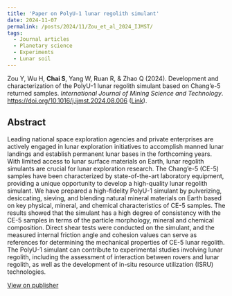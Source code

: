 ```yaml
---
title: 'Paper on PolyU-1 lunar regolith simulant'
date: 2024-11-07
permalink: /posts/2024/11/Zou_et_al_2024_IJMST/
tags:
  - Journal articles
  - Planetary science
  - Experiments
  - Lunar soil
---
```



Zou Y, Wu H, **Chai S**, Yang W, Ruan R, & Zhao Q (2024). Development and characterization of the PolyU-1 lunar regolith simulant based on Chang’e-5 returned samples. _International Journal of Mining Science and Technology_. https://doi.org/10.1016/j.ijmst.2024.08.006 ([Link](https://doi.org/10.1016/j.ijmst.2024.08.006)).



## Abstract
Leading national space exploration agencies and private enterprises are actively engaged in lunar exploration initiatives to accomplish manned lunar landings and establish permanent lunar bases in the forthcoming years. With limited access to lunar surface materials on Earth, lunar regolith simulants are crucial for lunar exploration research. The Chang’e-5 (CE-5) samples have been characterized by state-of-the-art laboratory equipment, providing a unique opportunity to develop a high-quality lunar regolith simulant. We have prepared a high-fidelity PolyU-1 simulant by pulverizing, desiccating, sieving, and blending natural mineral materials on Earth based on key physical, mineral, and chemical characteristics of CE-5 samples. The results showed that the simulant has a high degree of consistency with the CE-5 samples in terms of the particle morphology, mineral and chemical composition. Direct shear tests were conducted on the simulant, and the measured internal friction angle and cohesion values can serve as references for determining the mechanical properties of CE-5 lunar regolith. The PolyU-1 simulant can contribute to experimental studies involving lunar regolith, including the assessment of interaction between rovers and lunar regolith, as well as the development of in-situ resource utilization (ISRU) technologies.

[View on publisher](https://doi.org/10.1016/j.ijmst.2024.08.006)